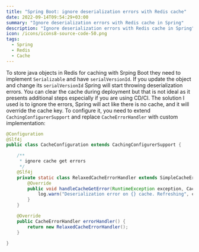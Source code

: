 ```yaml
---
title: "Spring Boot: ignore deserialization errors with Redis cache"
date: 2022-09-14T09:54:29+03:00
summary: "Ignore deserialization errors with Redis cache in Spring"
description: "Ignore deserialization errors with Redis cache in Spring"
icon: /icons/icons8-source-code-50.png
tags:
  - Spring
  - Redis
  - Cache
---
```


To store java objects in Redis for caching with Srping Boot they need to implement `Serializable` 
and have `serialVersionId`. If you update the object and change its `serialVersionId` Spring will start 
throwing deserialization errors. You can clear the cache during deployment but that is not ideal as it presents 
additional steps especially if you are using CD/CI. The solution I used is to ignore the errors, Spring will
act like there is no cache, and it will override the cache key. To configure it, you need to extend
`CachingConfigurerSupport` and replace `CacheErrorHandler` with custom implementation:

```java
@Configuration
@Slf4j
public class CacheConfiguration extends CachingConfigurerSupport {

    /**
     * ignore cache get errors
     */
    @Slf4j
    private static class RelaxedCacheErrorHandler extends SimpleCacheErrorHandler {
        @Override
        public void handleCacheGetError(RuntimeException exception, Cache cache, Object key) {
            log.warn("Deserialization error on {} cache. Refreshing", cache.getName());
        }
    }

    @Override
    public CacheErrorHandler errorHandler() {
        return new RelaxedCacheErrorHandler();
    }

}
```